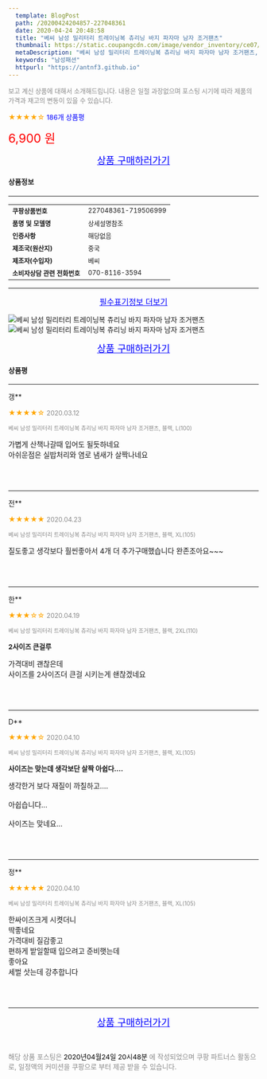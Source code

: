 ```yaml
---
  template: BlogPost
  path: /20200424204857-227048361
  date: 2020-04-24 20:48:58
  title: "베씨 남성 밀리터리 트레이닝복 츄리닝 바지 파자마 남자 조거팬츠"
  thumbnail: https://static.coupangcdn.com/image/vendor_inventory/ce07/24cd872f0083c40b003c1a666cd6ddd1b93f3d7d9e977f083f47e2019b00.jpg
  metaDescription: "베씨 남성 밀리터리 트레이닝복 츄리닝 바지 파자마 남자 조거팬츠,남성패션"
  keywords: "남성패션"
  httpurl: "https://antnf3.github.io"
---
```

  
<span style="color: #888;font-size:0.8rem">보고 계신 상품에 대해서 소개해드립니다.
내용은 일절 과장없으며 포스팅 시기에 따라 제품의 가격과 재고의 변동이 있을 수 있습니다.</span>
  
<span style="color: orange;">★★★★☆</span> <span style="color: blue;font-size: 0.85rem;">186개 상품평</span>

<span style="font-size: 0.9rem"></span> 

<span style="color: red;font-size: 1.5rem;">6,900 원</span>



<p align="center"><a href="http://me2.do/5pGaLgRd" style="font-size: 1.2rem; color: blue;">상품 구매하러가기</a></p>

#### 상품정보

---

|                  |                       |
| ---------------- | --------------------- |
| **<span style="font-size:0.8rem;">쿠팡상품번호</span>** | <span style="font-size:0.8rem;">227048361-719506999</span> |
| **<span style="font-size:0.8rem;">품명 및 모델명</span>**    | <span style="font-size:0.8rem;">상세설명참조</span>        |
| **<span style="font-size:0.8rem;">인증사항</span>**    | <span style="font-size:0.8rem;">해당없음</span>        |
| **<span style="font-size:0.8rem;">제조국(원산지)</span>**    | <span style="font-size:0.8rem;">중국</span>        |
| **<span style="font-size:0.8rem;">제조자(수입자)</span>**    | <span style="font-size:0.8rem;">베씨</span>        |
| **<span style="font-size:0.8rem;">소비자상담 관련 전화번호</span>**    | <span style="font-size:0.8rem;">070-8116-3594</span>        |

---

<p align="center"><a href="http://me2.do/5pGaLgRd" style="font-size: 1rem; color: blue;">필수표기정보 더보기</a></p>

![베씨 남성 밀리터리 트레이닝복 츄리닝 바지 파자마 남자 조거팬츠](http://image1.coupangcdn.com/image/vendor_inventory/b5f2/3eaf65efecf66ab08a0505de6e392ae85170027c8df0c172463114bc606e.jpg)
![베씨 남성 밀리터리 트레이닝복 츄리닝 바지 파자마 남자 조거팬츠](http://image1.coupangcdn.com/image/vendor_inventory/ad7f/18558a1250767ee5a82ed33016ac98eca3949ef77493198769e9c5061494.jpg)

<p align="center"><a href="http://me2.do/5pGaLgRd" style="font-size: 1.2rem; color: blue;">상품 구매하러가기</a></p>

#### 상품평
  
---
  
갱**
    
<span style="color: orange;">★★★★☆</span> <span style="font-size:0.8rem;color: #888;">2020.03.12</span>
    
<span style="color: #888;font-size:0.7rem">베씨 남성 밀리터리 트레이닝복 츄리닝 바지 파자마 남자 조거팬츠, 블랙, L(100)</span>
    

    
<span style="font-size: 0.9rem;">가볍게 산책나갈때 입어도 될듯하네요<br/>아쉬운점은 실밥처리와 염로 냄새가 살짝나네요</span>
    
<br>
<br>

---
  
전**
    
<span style="color: orange;">★★★★★</span> <span style="font-size:0.8rem;color: #888;">2020.04.23</span>
    
<span style="color: #888;font-size:0.7rem">베씨 남성 밀리터리 트레이닝복 츄리닝 바지 파자마 남자 조거팬츠, 블랙, XL(105)</span>
    

    
<span style="font-size: 0.9rem;">질도좋고 생각보다 훨씬좋아서 4개 더 추가구매했습니다 완존조아요~~~</span>
    
<br>
<br>

---
  
한**
    
<span style="color: orange;">★★★☆☆</span> <span style="font-size:0.8rem;color: #888;">2020.04.19</span>
    
<span style="color: #888;font-size:0.7rem">베씨 남성 밀리터리 트레이닝복 츄리닝 바지 파자마 남자 조거팬츠, 블랙, 2XL(110)</span>
    
<span style="font-size:0.85rem">**2사이즈 큰걸루**</span>
    
<span style="font-size: 0.9rem;">가격대비 괜찮은데<br/>사이즈를 2사이즈더 큰걸 시키는게 쇈찮겠네요</span>
    
<br>
<br>

---
  
D**
    
<span style="color: orange;">★★★★☆</span> <span style="font-size:0.8rem;color: #888;">2020.04.10</span>
    
<span style="color: #888;font-size:0.7rem">베씨 남성 밀리터리 트레이닝복 츄리닝 바지 파자마 남자 조거팬츠, 블랙, XL(105)</span>
    
<span style="font-size:0.85rem">**사이즈는 맞는데 생각보단 살짝 아쉽다....**</span>
    
<span style="font-size: 0.9rem;">생각한거 보다 재질이 까칠하고....<br/><br/>아쉽습니다...<br/><br/>사이즈는 맞네요...</span>
    
<br>
<br>

---
  
정**
    
<span style="color: orange;">★★★★★</span> <span style="font-size:0.8rem;color: #888;">2020.04.10</span>
    
<span style="color: #888;font-size:0.7rem">베씨 남성 밀리터리 트레이닝복 츄리닝 바지 파자마 남자 조거팬츠, 블랙, XL(105)</span>
    

    
<span style="font-size: 0.9rem;">한싸이즈크게  시켯더니  <br/>딱좋네요 <br/>가격대비 질감좋고 <br/>편하게   밭일할때   입으려고 준비햇는데 <br/>좋아요 <br/>세벌 삿는데   강추합니다</span>
    
<br>
<br>


  
---
  
<p align="center"><a href="http://me2.do/5pGaLgRd" style="font-size: 1.2rem; color: blue;">상품 구매하러가기</a></p>
  
<br>
  
<span style="font-size: 0.85rem; color: #888;">해당 상품 포스팅은 <span style="color: #000;"> 2020년04월24일 20시48분 </span> 에 작성되었으며 쿠팡 파트너스 활동으로, 일정액의 커미션을 쿠팡으로 부터 제공 받을 수 있습니다.</span>